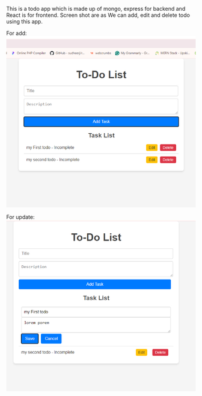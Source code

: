 This is a todo app which is made up of mongo, express for backend and React is for frontend. 
Screen shot are as
We can add, edit and delete todo using this app.

For add:<br>
<img src="todo_1.jpg" /> <br />

For update:<br>
<img src="todo_2.jpg" /> <br />
